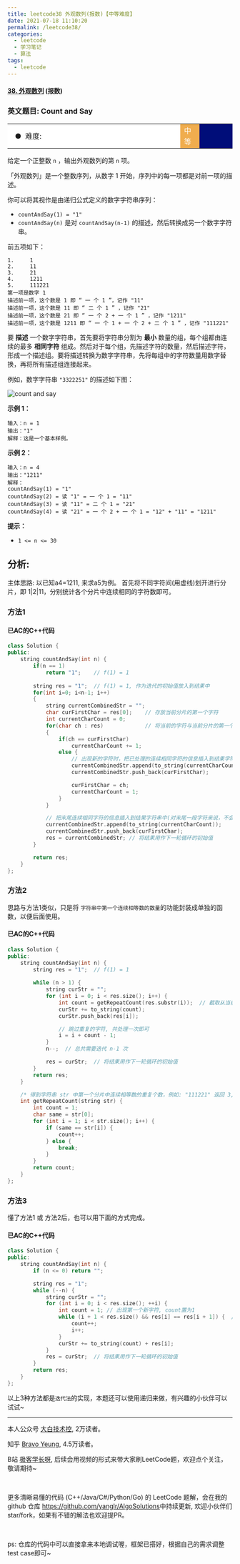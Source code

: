 ```yaml
---
title: leetcode38 外观数列(报数)【中等难度】
date: 2021-07-18 11:10:20
permalink: /leetcode38/
categories:
  - leetcode
  - 学习笔记
  - 算法  
tags:
  - leetcode
---
```


#### [38. 外观数列](https://leetcode-cn.com/problems/count-and-say/) (报数)

### 英文题目: Count and Say

<table>    <tr>     <td bgcolor=white>&nbsp; ● &nbsp;难度: </td>    <td bgcolor=#F0AD4E width=8.5%><font color=white>中等</font></td> <td bgcolor=white　width=79%></td>  </tr></table>

给定一个正整数 `n` ，输出外观数列的第 `n` 项。

「外观数列」是一个整数序列，从数字 1 开始，序列中的每一项都是对前一项的描述。

你可以将其视作是由递归公式定义的数字字符串序列：

- `countAndSay(1) = "1"`
- `countAndSay(n)` 是对 `countAndSay(n-1)` 的描述，然后转换成另一个数字字符串。



前五项如下：

```
1.     1
2.     11
3.     21
4.     1211
5.     111221
第一项是数字 1 
描述前一项，这个数是 1 即 “ 一 个 1 ”，记作 "11"
描述前一项，这个数是 11 即 “ 二 个 1 ” ，记作 "21"
描述前一项，这个数是 21 即 “ 一 个 2 + 一 个 1 ” ，记作 "1211"
描述前一项，这个数是 1211 即 “ 一 个 1 + 一 个 2 + 二 个 1 ” ，记作 "111221"
```

要 **描述** 一个数字字符串，首先要将字符串分割为 **最小** 数量的组，每个组都由连续的最多 **相同字符** 组成。然后对于每个组，先描述字符的数量，然后描述字符，形成一个描述组。要将描述转换为数字字符串，先将每组中的字符数量用数字替换，再将所有描述组连接起来。



例如，数字字符串 `"3322251"` 的描述如下图：

![count and say](https://pic.rmb.bdstatic.com/bjh/8514fdc080a7eb404f6edb5807428395.png)
 

**示例 1：**

```
输入：n = 1
输出："1"
解释：这是一个基本样例。
```

**示例 2：**

```
输入：n = 4
输出："1211"
解释：
countAndSay(1) = "1"
countAndSay(2) = 读 "1" = 一 个 1 = "11"
countAndSay(3) = 读 "11" = 二 个 1 = "21"
countAndSay(4) = 读 "21" = 一 个 2 + 一 个 1 = "12" + "11" = "1211"
```

 

**提示：**

- `1 <= n <= 30`


## 分析:

主体思路: 以已知a4=1211, 来求a5为例。
首先将不同字符间(用虚线)划开进行分片，即 1|2|11，分别统计各个分片中连续相同的字符数即可。



### 方法1

#### 已AC的C++代码

```cpp
class Solution {
public:
    string countAndSay(int n) {
        if(n == 1)
            return "1";    // f(1) = 1
        
        string res = "1";  // f(1) = 1, 作为迭代的初始值放入到结果中
        for(int i=0; i<n-1; i++)
        {
            string currentCombinedStr = "";
            char curFirstChar = res[0];    // 存放当前分片的第一个字符
            int currentCharCount = 0;            
            for(char ch : res)             // 将当前的字符与当前分片的第一个字符比较
            {
                if(ch == curFirstChar)
                    currentCharCount += 1;
                else {         
                    // 出现新的字符时，把已处理的连续相同字符的信息插入到结果字符串中
                    currentCombinedStr.append(to_string(currentCharCount));
                    currentCombinedStr.push_back(curFirstChar);

                    curFirstChar = ch;
                    currentCharCount = 1;
                }
            }

            // 把末尾连续相同字符的信息插入到结果字符串中(对末尾一段字符来说，不会再有新的字符了)
            currentCombinedStr.append(to_string(currentCharCount));
            currentCombinedStr.push_back(curFirstChar);            
            res = currentCombinedStr; // 将结果用作下一轮循环的初始值
        }

        return res;
    }
};
```


### 方法2

思路与方法1类似，只是将 `字符串中第一个连续相等数的数量`的功能封装成单独的函数，以便后面使用。

#### 已AC的C++代码

```cpp
class Solution {
public:
    string countAndSay(int n) {
        string res = "1";  // f(1) = 1
        
        while (n > 1) {
            string curStr = "";
            for (int i = 0; i < res.size(); i++) {
                int count = getRepeatCount(res.substr(i));  // 截取从当前字符到末尾的子串
                curStr += to_string(count);
                curStr.push_back(res[i]);

                // 跳过重复的字符, 共处理一次即可
                i = i + count - 1;
            }
            n--;  // 总共需要迭代 n-1 次

            res = curStr;  // 将结果用作下一轮循环的初始值
        }
        return res;
    }

    /* 得到字符串 str 中第一个分片中连续相等数的重复个数，例如: "111221" 返回 3, "2" 返回 1 */
    int getRepeatCount(string str) {
        int count = 1;
        char same = str[0];
        for (int i = 1; i < str.size(); i++) {
            if (same == str[i]) {
                count++;
            } else {
                break;
            }
        }
        return count;
    }
};
```


### 方法3

懂了方法1 或 方法2后，也可以用下面的方式完成。

#### 已AC的C++代码

```cpp
class Solution {
public:
    string countAndSay(int n) {
        if (n <= 0) return "";

        string res = "1";
        while (--n) {
            string curStr = "";
            for (int i = 0; i < res.size(); ++i) {
                int count = 1; // 出现第一个新字符, count置为1
                while (i + 1 < res.size() && res[i] == res[i + 1]) {  /* 这里与上1层循环用的是同一个i, 且区间是上层循环的子区间, 故时间复杂度是O(n^2) */
                    count++;
                    i++;
                }
                curStr += to_string(count) + res[i];
            }
            res = curStr;  // 将结果用作下一轮循环的初始值
        }
        return res;
    }
};
```

以上3种方法都是`迭代法`的实现，本题还可以使用递归来做，有兴趣的小伙伴可以试试~

<hr/>

本人公众号 [大白技术控](https://www.ershicimi.com/a/yOzq9w3e), 2万读者。

知乎 [Bravo Yeung](https://www.zhihu.com/people/legege007), 4.5万读者。

B站 [极客学长呀](https://www.zhihu.com/people/legege007), 后续会用视频的形式来带大家刷LeetCode题，欢迎点个关注，敬请期待~

<br/>

更多清晰易懂的代码 (C++/Java/C#/Python/Go) 的 LeetCode 题解，会在我的 github 仓库 <https://github.com/yanglr/AlgoSolutions>中持续更新, 欢迎小伙伴们 star/fork，如果有不错的解法也欢迎提PR。

<br/>

ps: 仓库的代码中可以直接拿来本地调试喔，框架已搭好，根据自己的需求调整 test case即可~
